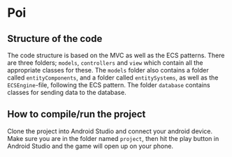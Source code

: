 # Poi

## Structure of the code ##
The code structure is based on the MVC as well as the ECS patterns. There are three folders; `models`, `controllers` and `view` which contain all the appropriate classes for these. The `models` folder also contains a folder called `entityComponents`, and a folder called `entitySystems`, as well as the `ECSEngine`-file, following the ECS pattern. The folder `database` contains classes for sending data to the database.

## How to compile/run the project ##
Clone the project into Android Studio and connect your android device. Make sure you are in the folder named `project`, then hit the play button in Android Studio and the game will open up on your phone.
